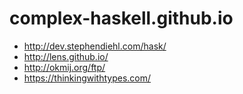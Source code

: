 # complex-haskell.github.io

- http://dev.stephendiehl.com/hask/
- http://lens.github.io/
- http://okmij.org/ftp/
- https://thinkingwithtypes.com/
